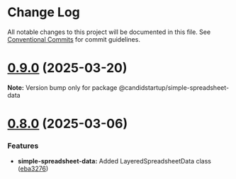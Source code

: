 # Change Log

All notable changes to this project will be documented in this file.
See [Conventional Commits](https://conventionalcommits.org) for commit guidelines.

# [0.9.0](https://github.com/TheCandidStartup/infinisheet/compare/v0.8.0...v0.9.0) (2025-03-20)

**Note:** Version bump only for package @candidstartup/simple-spreadsheet-data





# [0.8.0](https://github.com/TheCandidStartup/infinisheet/compare/v0.7.1...v0.8.0) (2025-03-06)


### Features

* **simple-spreadsheet-data:** Added LayeredSpreadsheetData class ([eba3276](https://github.com/TheCandidStartup/infinisheet/commit/eba32765e7d7df95590278f62c434be80e22bc4a))
